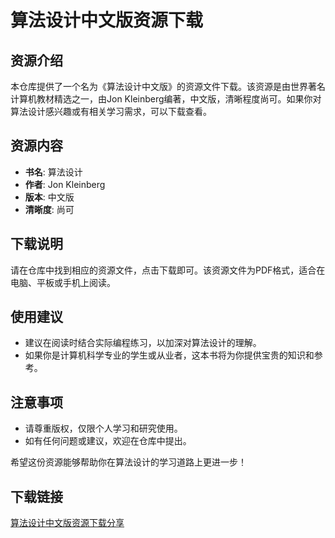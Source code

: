 # 算法设计中文版资源下载

## 资源介绍

本仓库提供了一个名为《算法设计中文版》的资源文件下载。该资源是由世界著名计算机教材精选之一，由Jon Kleinberg编著，中文版，清晰程度尚可。如果你对算法设计感兴趣或有相关学习需求，可以下载查看。

## 资源内容

- **书名**: 算法设计
- **作者**: Jon Kleinberg
- **版本**: 中文版
- **清晰度**: 尚可

## 下载说明

请在仓库中找到相应的资源文件，点击下载即可。该资源文件为PDF格式，适合在电脑、平板或手机上阅读。

## 使用建议

- 建议在阅读时结合实际编程练习，以加深对算法设计的理解。
- 如果你是计算机科学专业的学生或从业者，这本书将为你提供宝贵的知识和参考。

## 注意事项

- 请尊重版权，仅限个人学习和研究使用。
- 如有任何问题或建议，欢迎在仓库中提出。

希望这份资源能够帮助你在算法设计的学习道路上更进一步！

## 下载链接

[算法设计中文版资源下载分享](https://pan.quark.cn/s/f7f70314bf73)